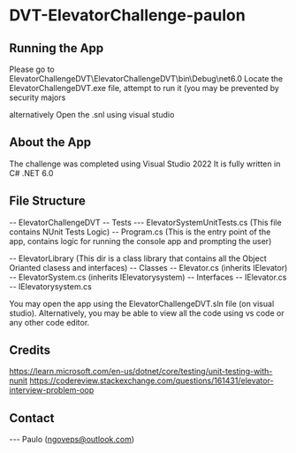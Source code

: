 # DVT-ElevatorChallenge-paulon

## Running the App

Please go to ElevatorChallengeDVT\ElevatorChallengeDVT\bin\Debug\net6.0
Locate the ElevatorChallengeDVT.exe file, attempt to run it (you may be prevented by security majors

alternatively
  Open the .snl using visual studio


## About the App

The challenge was completed using Visual Studio 2022
It is fully written in C# .NET 6.0

## File Structure

-- ElevatorChallengeDVT
   -- Tests
      --- ElevatorSystemUnitTests.cs (This file contains NUnit Tests Logic)
   -- Program.cs (This is the entry point of the app, contains logic for running the console app and prompting the user)

-- ElevatorLibrary (This dir is a class library that contains all the Object Orianted clasess and interfaces)
  -- Classes
     -- Elevator.cs (inherits IElevator)
     -- ElevatorSystem.cs (inherits IElevatorysystem)
  -- Interfaces
     -- IElevator.cs
     -- IElevatorysystem.cs


You may open the app using the ElevatorChallengeDVT.sln file (on visual studio).
Alternatively, you may be able to view all the code using vs code or any other code editor.

## Credits

https://learn.microsoft.com/en-us/dotnet/core/testing/unit-testing-with-nunit
https://codereview.stackexchange.com/questions/161431/elevator-interview-problem-oop

## Contact
--- Paulo (ngoveps@outlook.com)
